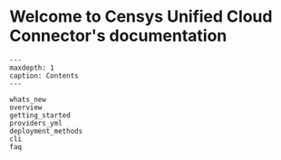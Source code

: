# Welcome to Censys Unified Cloud Connector's documentation

```{toctree}
---
maxdepth: 1
caption: Contents
---

whats_new
overview
getting_started
providers_yml
deployment_methods
cli
faq
```

